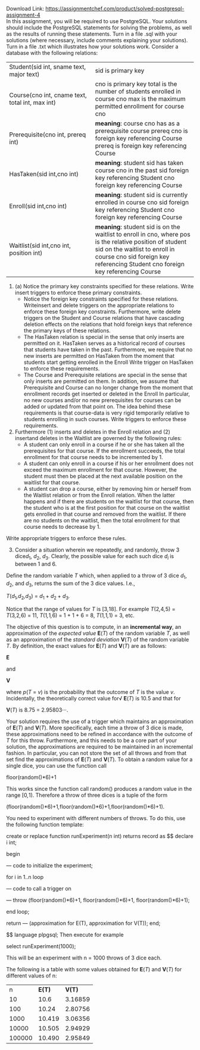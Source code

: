 Download Link: https://assignmentchef.com/product/solved-postgresql-assignment-4
<br>
In this assignment, you will be required to use PostgreSQL. Your solutions should include the PostgreSQL statements for solving the problems, as well as the results of running these statements. Turn in a file .sql with your solutions (where necessary, include comments explaining your solutions). Turn in a file .txt which illustrates how your solutions work. Consider a database with the following relations:

<table width="622">

 <tbody>

  <tr>

   <td width="268">Student(sid int, sname text, major text)</td>

   <td width="355">sid is primary key</td>

  </tr>

  <tr>

   <td width="268">Course(cno int, cname text, total int, max int)</td>

   <td width="355">cno is primary key total is the number of students enrolled in course cno max is the maximum permitted enrollment for course cno</td>

  </tr>

  <tr>

   <td width="268">Prerequisite(cno int, prereq int)</td>

   <td width="355"><strong>meaning</strong>: course cno has as a prerequisite course prereq cno is foreign key referencing Course prereq is foreign key referencing Course</td>

  </tr>

  <tr>

   <td width="268">HasTaken(sid int,cno int)</td>

   <td width="355"><strong>meaning</strong>: student sid has taken course cno in the past sid foreign key referencing Student cno foreign key referencing Course</td>

  </tr>

  <tr>

   <td width="268">Enroll(sid int,cno int)</td>

   <td width="355"><strong>meaning</strong>: student sid is currently enrolled in course cno sid foreign key referencing Student cno foreign key referencing Course</td>

  </tr>

  <tr>

   <td width="268">Waitlist(sid int,cno int, position int)</td>

   <td width="355"><strong>meaning</strong>: student sid is on the waitlist to enroll in cno, where pos is the relative position of student sid on the waitlist to enroll in course cno sid foreign key referencing Student cno foreign key referencing Course</td>

  </tr>

 </tbody>

</table>

<ol>

 <li>(a) Notice the primary key constraints specified for these relations. Write insert triggers to enforce these primary constraints.

  <ul>

   <li>Notice the foreign key constraints specified for these relations. Writeinsert and delete triggers on the appropriate relations to enforce these foreign key constraints. Furthermore, write delete triggers on the Student and Course relations that have cascading deletion effects on the relations that hold foreign keys that reference the primary keys of these relations.</li>

   <li>The HasTaken relation is special in the sense that only inserts are permitted on it. HasTaken serves as a historical record of courses that students have taken in the past. Furthermore, we require that no new inserts are permitted on HasTaken from the moment that students start getting enrolled in the Enroll Write trigger on HasTaken to enforce these requirements.</li>

   <li>The Course and Prerequisite relations are special in the sense that only inserts are permitted on them. In addition, we assume that Prerequisite and Course can no longer change from the moment that enrollment records get inserted or deleted in the Enroll In particular, no new courses and/or no new prerequisites for courses can be added or updated from that point on. The idea behind these requirements is that course-data is very rigid temporarily relative to students enrolling in such courses. Write triggers to enforce these requirements.</li>

  </ul></li>

 <li>Furthermore (1) inserts and deletes in the Enroll relation and (2) insertand deletes in the Waitlist are governed by the following rules:

  <ul>

   <li>A student can only enroll in a course if he or she has taken all the prerequisites for that course. If the enrollment succeeds, the total enrollment for that course needs to be incremented by 1.</li>

   <li>A student can only enroll in a course if his or her enrollment does not exceed the maximum enrollment for that course. However, the student must then be placed at the next available position on the waitlist for that course.</li>

   <li>A student can drop a course, either by removing him or herself from the Waitlist relation or from the Enroll relation. When the latter happens and if there are students on the waitlist for that course, then the student who is at the first position for that course on the waitlist gets enrolled in that course and removed from the waitlist. If there are no students on the waitlist, then the total enrollment for that course needs to decrease by 1.</li>

  </ul></li>

</ol>

Write appropriate triggers to enforce these rules.

<ol start="3">

 <li>Consider a situation wherein we repeatedly, and randomly, throw 3 dice<em>d</em><sub>1</sub>, <em>d</em><sub>2</sub>, <em>d</em><sub>3</sub>. Clearly, the possible value for each such dice <em>d<sub>i </sub></em>is between 1 and 6.</li>

</ol>

Define the random variable <em>T </em>which, when applied to a throw of 3 dice <em>d</em><sub>1</sub>, <em>d</em><sub>2</sub>, and <em>d</em><sub>3</sub>, returns the sum of the 3 dice values. I.e.,

<em>T</em>(<em>d</em><sub>1</sub><em>,d</em><sub>2</sub><em>,d</em><sub>3</sub>) = <em>d</em><sub>1 </sub>+ <em>d</em><sub>2 </sub>+ <em>d</em><sub>3</sub><em>.</em>

Notice that the range of values for <em>T </em>is [3<em>,</em>18]. For example <em>T</em>(2<em>,</em>4<em>,</em>5) = <em>T</em>(3<em>,</em>2<em>,</em>6) = 11, <em>T</em>(1<em>,</em>1<em>,</em>6) = 1 + 1 + 6 = 8, <em>T</em>(1<em>,</em>1<em>,</em>1) = 3, etc.

The objective of this question is to compute, in an <strong>incremental way</strong>, an approximation of the <em>expected value </em><strong>E</strong>(<em>T</em>) of the random variable <em>T</em>, as well as an approximation of the <em>standard deviation </em><strong>V</strong>(<em>T</em>) of the random variable <em>T</em>. By definition, the exact values for <strong>E</strong>(<em>T</em>) and <strong>V</strong>(<em>T</em>) are as follows:

<strong>E</strong>

and

<strong>V</strong>

where <em>p</em>(<em>T </em>= <em>v</em>) is the probability that the outcome of <em>T </em>is the value <em>v</em>. Incidentally, the theoretically correct value for√   <strong>E</strong>(<em>T</em>) is 10<em>.</em>5 and that for

<strong>V</strong>(<em>T</em>) is       8<em>.</em>75 = 2<em>.</em>95803···.

Your solution requires the use of a trigger which maintains an approximation of <strong>E</strong>(<em>T</em>) and <strong>V</strong>(<em>T</em>). More specifically, each time a throw of 3 dice is made, these approximations need to be refined in accordance with the outcome of <em>T </em>for this throw. Furthermore, and this needs to be a core part of your solution, the approximations are required to be maintained in an incremental fashion. In particular, you can not store the set of all throws and from that set find the approximations of <strong>E</strong>(<em>T</em>) and <strong>V</strong>(<em>T</em>). To obtain a random value for a single dice, you can use the function call

floor(random()*6)+1

This works since the function call random() produces a random value in the range [0<em>,</em>1). Therefore a throw of three dices is a tuple of the form

(floor(random()*6)+1<em>,</em>floor(random()*6)+1<em>,</em>floor(random()*6)+1)<em>.</em>

You need to experiment with different numbers of throws. To do this, use the following function template:

create or replace function runExperiment(n int) returns record as $$ declare i int;

begin

— code to initialize the experiment;

for i in 1..n loop

— code to call a trigger on

— throw (floor(random()*6)+1, floor(random()*6)+1, floor(random()*6)+1);

end loop;

return — (approximation for E(T), approximation for V(T)); end;

$$ language plpgsql; Then execute for example

select runExperiment(1000);

This will be an experiment with n = 1000 throws of 3 dice each.

The following is a table with some values obtained for <strong>E</strong>(<em>T</em>) and <strong>V</strong>(<em>T</em>) for different values of n:

<table width="168">

 <tbody>

  <tr>

   <td width="56">n</td>

   <td width="53"><strong>E(T)</strong></td>

   <td width="59"><strong>V(T)</strong></td>

  </tr>

  <tr>

   <td width="56">10</td>

   <td width="53">10.6</td>

   <td width="59">3.16859</td>

  </tr>

  <tr>

   <td width="56">100</td>

   <td width="53">10.24</td>

   <td width="59">2.80756</td>

  </tr>

  <tr>

   <td width="56">1000</td>

   <td width="53">10.419</td>

   <td width="59">3.06356</td>

  </tr>

  <tr>

   <td width="56">10000</td>

   <td width="53">10.505</td>

   <td width="59">2.94929</td>

  </tr>

  <tr>

   <td width="56">100000</td>

   <td width="53">10.490</td>

   <td width="59">2.95849</td>

  </tr>

 </tbody>

</table>


